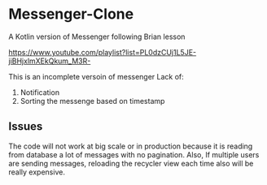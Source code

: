 # Messenger-Clone
A Kotlin version of Messenger following Brian lesson

https://www.youtube.com/playlist?list=PL0dzCUj1L5JE-jiBHjxlmXEkQkum_M3R-

This is an incomplete versoin of messenger
Lack of:
1. Notification
2. Sorting the messenge based on timestamp

## Issues
The code will not work at big scale or in production because it is reading from database a lot of messages with no pagination.
Also, If multiple users are sending messages, reloading the recycler view each time also will be really expensive.
